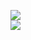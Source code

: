 [![](https://img.shields.io/badge/Made%20With-Github%20Spray-lightgrey.svg?style=for-the-badge&logo=github)](https://github.com/Annihil/github-spray#6001)  
[![](https://i.imgur.com/2DrTn0Z.gif)](https://github.com/Annihil/github-spray)